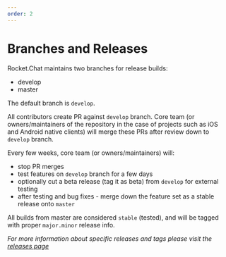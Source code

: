 ```yaml
---
order: 2
---
```


# Branches and Releases 

Rocket.Chat maintains two branches for release builds:

* develop
* master

The default branch is `develop`.

All contributors create PR against `develop` branch.   Core team (or owners/maintainers of the repository in the case of projects such as iOS and Android native clients) will merge these PRs after review down to `develop` branch.

Every few weeks, core team (or owners/maintainers) will:

* stop PR merges
* test features on `develop` branch for a few days
* optionally cut a beta release (tag it as beta) from `develop` for external testing
* after testing and bug fixes - merge down the feature set as a stable release onto `master`

All builds from master are considered `stable` (tested), and will be tagged with proper `major.minor` release info.

_For more information about specific releases and tags please visit the [releases page](https://github.com/RocketChat/Rocket.Chat/releases)_







